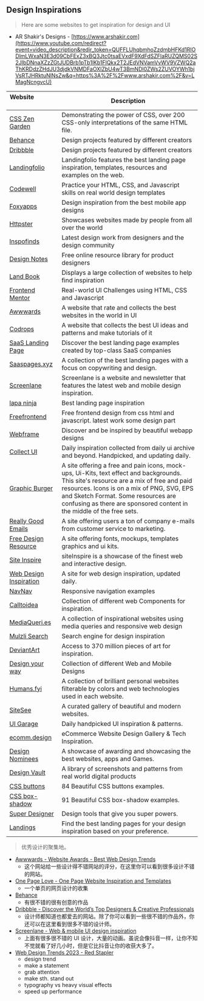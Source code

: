 ## Design Inspirations
>Here are some websites to get inspiration for design and UI
- AR Shakir's Designs - [https://www.arshakir.com](https://www.youtube.com/redirect?event=video_description&redir_token=QUFFLUhqbmhoZzdmbHFKd1RlODlmLWxaN3E3d09CbFExZ3xBQ3Jtc0tsaEVxdF9XdFdSZFlaRUZQMS02S2JIbDNnaXZzZGtJUDBrb1pTb1lKb1FlQkx2T2JEdVNVamVvWV9VZWQ2aThKRDdzZHdJU3djdkVNMDFaOXlZbU4wT3BmNDl0ZWs2ZUVOYWh1bjVsRTJHRktuNlNsZw&q=https%3A%2F%2Fwww.arshakir.com%2F&v=LMagNcngvcU)

| Website&nbsp; &nbsp; &nbsp; &nbsp; &nbsp; &nbsp; &nbsp; &nbsp; &nbsp; &nbsp; &nbsp; &nbsp; &nbsp; &nbsp; | Description                                                                                                                                                                                                                                                                                         |
| -------------------------------------------------------------------------------------------------------- | --------------------------------------------------------------------------------------------------------------------------------------------------------------------------------------------------------------------------------------------------------------------------------------------------- |
| [CSS Zen Garden](http://csszengarden.com/)                                                               | Demonstrating the power of CSS, over 200 CSS-only interpretations of the same HTML file.                                                                                                                                                                                                            |
| [Behance](https://www.behance.net/)                                                                      | Design projects featured by different creators                                                                                                                                                                                                                                                      |
| [Dribbble](https://dribbble.com/)                                                                        | Design projects featured by different creators                                                                                                                                                                                                                                                      |
| [Landingfolio](https://landingfolio.com/)                                                                | Landingfolio features the best landing page inspiration, templates, resources and examples on the web.                                                                                                                                                                                              |
| [Codewell](https://www.codewell.cc/)                                                                     | Practice your HTML, CSS, and Javascript skills on real world design templates                                                                                                                                                                                                                       |
| [Foxyapps](https://foxyapps.co/)                                                                         | Design inspiration from the best mobile app designs                                                                                                                                                                                                                                                 |
| [Httpster](https://httpster.net/2020/apr/)                                                               | Showcases websites made by people from all over the world                                                                                                                                                                                                                                           |
| [Inspofinds](https://inspofinds.com/)                                                                    | Latest design work from designers and the design community                                                                                                                                                                                                                                          |
| [Design Notes](https://www.designnotes.co/)                                                              | Free online resource library for product designers                                                                                                                                                                                                                                                  |
| [Land Book](https://land-book.com/)                                                                      | Displays a large collection of websites to help find inspiration                                                                                                                                                                                                                                    |
| [Frontend Mentor](https://www.frontendmentor.io/)                                                        | Real-world UI Challenges using HTML, CSS and Javascript                                                                                                                                                                                                                                             |
| [Awwwards](https://www.awwwards.com/)                                                                    | A website that rate and collects the best websites in the world in UI                                                                                                                                                                                                                               |
| [Codrops](https://tympanus.net/codrops/)                                                                 | A website that collects the best UI ideas and patterns and make tutorials of it                                                                                                                                                                                                                     |
| [SaaS Landing Page](https://saaslandingpage.com/)                                                        | Discover the best landing page examples created by top-class SaaS companies                                                                                                                                                                                                                         |
| [Saaspages.xyz](https://saaspages.xyz)                                                                   | A collection of the best landing pages with a focus on copywriting and design.                                                                                                                                                                                                                      |
| [Screenlane](https://screenlane.com)                                                                     | Screenlane is a website and newsletter that features the latest web and mobile design inspiration.                                                                                                                                                                                                  |
| [lapa ninja](https://www.lapa.ninja/)                                                                    | Best landing page inspiration                                                                                                                                                                                                                                                                       |
| [Freefrontend](https://freefrontend.com/)                                                                | Free frontend design from css html and javascript. latest work some design part                                                                                                                                                                                                                     |
| [Webframe](https://webframe.xyz)                                                                         | Discover and be inspired by beautiful webapp designs                                                                                                                                                                                                                                                |
| [Collect UI](http://collectui.com/)                                                                      | Daily inspiration collected from daily ui archive and beyond. Handpicked, and updating daily.                                                                                                                                                                                                       |
| [Graphic Burger](https://graphicburger.com/)                                                             | A site offering a free and pain icons, mock-ups, Ui-Kits, text effect and backgrounds. This site's resource are a mix of free and paid resources. Icons is on a mix of PNG, SVG, EPS and Sketch Format. Some resources are confusing as there are sponsored content in the middle of the free sets. |
| [Really Good Emails](https://reallygoodemails.com/)                                                      | A site offering users a ton of company e-mails from customer service to marketing.                                                                                                                                                                                                                  |
| [Free Design Resource](https://freedesignresources.net/)                                                 | A site offering fonts, mockups, templates graphics and ui kits.                                                                                                                                                                                                                                     |
| [Site Inspire](https://www.siteinspire.com/)                                                             | siteInspire is a showcase of the finest web and interactive design.                                                                                                                                                                                                                                 |
| [Web Design Inspiration](https://www.webdesign-inspiration.com/)                                         | A site for web design inspiration, updated daily.                                                                                                                                                                                                                                                   |
| [NavNav](https://navnav.co/)                                                                             | Responsive navigation examples                                                                                                                                                                                                                                                                      |
| [Calltoidea](https://www.calltoidea.com/)                                                                | Collection of different web Components for inspiration.                                                                                                                                                                                                                                             |
| [MediaQueri.es](https://mediaqueri.es/)                                                                  | A collection of inspirational websites using media queries and responsive web design                                                                                                                                                                                                                |
| [Mulzli Search](https://search.muz.li)                                                                   | Search engine for design inspiration                                                                                                                                                                                                                                                                |
| [DeviantArt](https://www.deviantart.com/)                                                                | Access to 370 million pieces of art for inspiration.                                                                                                                                                                                                                                                |
| [Design your way](https://www.designyourway.net/blog/web-and-mobile-design/)                             | Collection of different Web and Mobile Designs                                                                                                                                                                                                                                                      |
| [Humans.fyi](https://humans.fyi/)                                                                        | A collection of brilliant personal websites filterable by colors and web technologies used in each website.                                                                                                                                                                                         |
| [SiteSee](https://sitesee.co/)                                                                           | A curated gallery of beautiful and modern websites.                                                                                                                                                                                                                                                 |
| [UI Garage](https://uigarage.net/)                                                                       | Daily handpicked UI inspiration & patterns.                                                                                                                                                                                                                                                         |
| [ecomm.design](https://ecomm.design/)                                                                    | eCommerce Website Design Gallery & Tech Inspiration.                                                                                                                                                                                                                                                |
| [Design Nominees](https://www.designnominees.com/)                                                       | A showcase of awarding and showcasing the best websites, apps and Games.                                                                                                                                                                                                                            |
| [Design Vault](https://designvault.io/)                                                                  | A library of screenshots and patterns from real world digital products                                                                                                                                                                                                                              |
| [CSS buttons](https://getcssscan.com/css-buttons-examples)                                               | 84 Beautiful CSS buttons examples.                                                                                                                                                                                                                                                                  |
| [CSS box-shadow](https://getcssscan.com/css-box-shadow-examples)                                         | 91 Beautiful CSS box-shadow examples.                                                                                                                                                                                                                                                               |
| [Super Designer](https://superdesigner.co)                                                               | Design tools that give you super powers.                                                                                                                                                                                                                                                            |
| [Landings](https://landings.dev)                                                                         | Find the best landing pages for your design inspiration based on your preference.                                                                                                                                                                                                                   |

>优秀设计的聚集地。

- [Awwwards - Website Awards - Best Web Design Trends](https://www.awwwards.com/)
	- 这个网站给一些设计得不错网站的评分，在这里你可以看到很多设计不错的网站。
- [One Page Love - One Page Website Inspiration and Templates](https://onepagelove.com/)
	- 一个单页的网页设计的收集
- [Behance](https://www.behance.net/)
	- 有很不错的很有创意的作品
- [Dribbble - Discover the World’s Top Designers & Creative Professionals](https://dribbble.com/)
	- 设计师都知道也都爱去的网站。除了你可以看到一些很不错的作品外，你还可以在这里看到很多不错的设计师。
- [Screenlane - Web & mobile UI design inspiration](https://screenlane.com/?ref=uimovement)
	- 上面有很多很不错的 UI 设计，大量的动画。虽说会像抖音一样，让你不知不觉就看了好几小时，但是它比抖音让你的收获大多了。
- [Web Design Trends 2023 - Red Stapler](https://redstapler.co/web-design-trends-2023/)
	- design trend
	- make a statement
	- grab attention
	- make sth. stand out
	- typography vs heavy visual effects
	- speed up performance